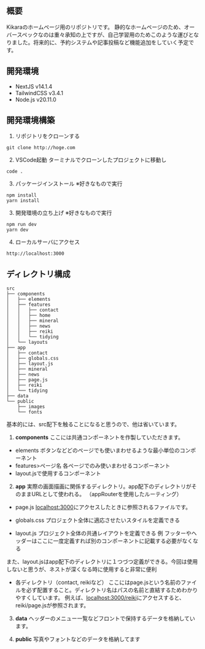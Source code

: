 ## 概要
Kikaraのホームページ用のリポジトリです。
静的なホームページのため、オーバースペックなのは重々承知の上ですが、自己学習用のためこのような運びとなりました。将来的に、予約システムや記事投稿など機能追加をしていく予定です。

## 開発環境
- NextJS v14.1.4
- TailwindCSS v3.4.1
- Node.js v20.11.0

## 開発環境構築
1. リポジトリをクローンする
```
git clone http://hoge.com
```

2. VSCode起動
ターミナルでクローンしたプロジェクトに移動し
```
code .
```

3. パッケージインストール ※好きなもので実行
```
npm install
yarn install
```

3. 開発環境の立ち上げ ※好きなもので実行
```
npm run dev
yarn dev
```

4. ローカルサーバにアクセス
```
http://localhost:3000
```

## ディレクトリ構成
```
src
├── components
│   ├── elements
│   ├── features
│   │   ├── contact
│   │   ├── home
│   │   ├── mineral
│   │   ├── news
│   │   ├── reiki
│   │   └── tidying
│   └── layouts
├── app
│   ├── contact
│   ├── globals.css
│   ├── layout.js
│   ├── mineral
│   ├── news
│   ├── page.js
│   ├── reiki
│   └── tidying
├── data
└── public
    ├── images
    └── fonts
```
基本的には、src配下を触ることになると思うので、他は省いています。
1. **components**
ここには共通コンポーネントを作製していただきます。
- elements
ボタンなどどのページでも使いまわせるような最小単位のコンポーネント
- features>ページ名
各ページでのみ使いまわせるコンポーネント
- layout.jsで使用するコンポーネント

2. **app**
実際の画面描画に関係するディレクトリ。app配下のディレクトリがそのままURLとして使われる。
（appRouterを使用したルーティング）

- page.js
[localhost:3000](http://localhost:3000)にアクセスしたときに参照されるファイルです。

- globals.css
プロジェクト全体に適応させたいスタイルを定義できる

- layout.js
プロジェクト全体の共通レイアウトを定義できる
例 フッターやヘッダーはここに一度定義すれば別のコンポーネントに記載する必要がなくなる

また、layout.jsはapp配下のディレクトリに１つづつ定義ができる。今回は使用しないと思うが、ネストが深くなる時に使用すると非常に便利

- 各ディレクトリ（contact, reikiなど）
ここにはpage.jsという名前のファイルを必ず配置すること。ディレクトリ名はパスの名前と直結するためわかりやすくしています。
例えば、[localhost:3000/reiki](http://localhost:3000/reiki)にアクセスすると、reiki/page.jsが参照されます。

3. **data**
ヘッダーのメニュー一覧などフロントで保持するデータを格納しています。

4. **public**
写真やフォントなどのデータを格納してます